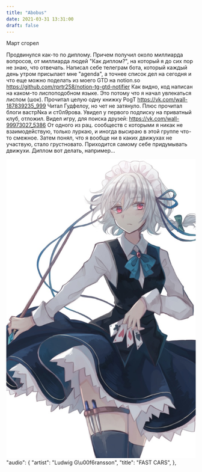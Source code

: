 ```yaml
---
title: "Abobus"
date: 2021-03-31 13:31:00
draft: false
---
```


Март сгорел

Продвинулся как-то по диплому. Причем получил около миллиарда вопросов, от миллиарда людей "Как диплом?", на который я до сих пор не знаю, что отвечать.
Написал себе телеграм бота, который каждый день утром присылает мне "agenda", а точнее список дел на сегодня и что еще можно поделать из моего GTD на notion.so
https://github.com/rprtr258/notion-tg-gtd-notifier
Как видно, код написан на каком-то лиспоподобном языке. Это потому что я начал увлекаться лиспом (шок).
Прочитал целую одну книжку PogT
https://vk.com/wall-187839235_999
Читал Гудфелоу, но чет не затянуло.
Плюс прочитал блоги ваcтрNка и cт0л9рoва. Увидел у первого подписку на приватный клуб, отложил. Видел игру, для поиска друзей:
https://vk.com/wall-99973027_5386
От одного из рац. сообществ с которыми я никак не взаимодействую, только луркаю, и иногда высираю в этой группе что-то смежное. Затем понял, что я вообще ни в каких движухах не участвую, стало грустновато. Приходится самому себе придумывать движухи. Диплом вот делать, например...

![](/img/vk/AgJOtzvf6DQ.jpg)
      "audio": {
        "artist": "Ludwig G\u00f6ransson",
        "title": "FAST CARS",
      },
